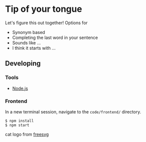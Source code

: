 # Tip of your tongue

Let's figure this out together! Options for 
* Synonym based
* Completing the last word in your sentence
* Sounds like ...
* I think it starts with ...



## Developing

### Tools
* [Node.js](https://nodejs.org/en/download/)

### Frontend

In a new terminal session, navigate to the `code/frontend/` directory. 

```shell
$ npm install
$ npm start
```

cat logo from [freesvg](https://freesvg.org/cat-silhouette-vector)
